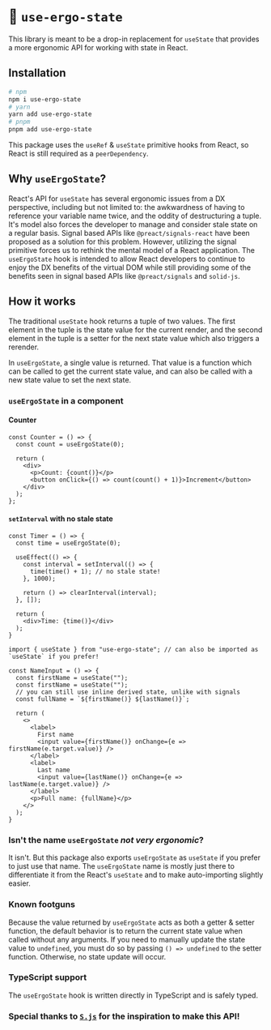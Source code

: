 # 🛌 `use-ergo-state`

This library is meant to be a drop-in replacement for `useState` that provides a more ergonomic API for working with state in React.

## Installation

```sh
# npm
npm i use-ergo-state
# yarn
yarn add use-ergo-state
# pnpm
pnpm add use-ergo-state
```

This package uses the `useRef` & `useState` primitive hooks from React, so React is still required as a `peerDependency`.

## Why `useErgoState`?

React's API for `useState` has several ergonomic issues from a DX perspective, including but not limited to: the awkwardness of having to reference your variable name twice, and the oddity of destructuring a tuple. It's model also forces the developer to manage and consider stale state on a regular basis. Signal based APIs like `@preact/signals-react` have been proposed as a solution for this problem. However, utilizing the signal primitive forces us to rethink the mental model of a React application. The `useErgoState` hook is intended to allow React developers to continue to enjoy the DX benefits of the virtual DOM while still providing some of the benefits seen in signal based APIs like `@preact/signals` and `solid-js`.

## How it works

The traditional `useState` hook returns a tuple of two values. The first element in the tuple is the state value for the current render, and the second element in the tuple is a setter for the next state value which also triggers a rerender.

In `useErgoState`, a single value is returned. That value is a function which can be called to get the current state value, and can also be called with a new state value to set the next state.

### `useErgoState` in a component

#### Counter

```tsx
const Counter = () => {
  const count = useErgoState(0);

  return (
    <div>
      <p>Count: {count()}</p>
      <button onClick={() => count(count() + 1)}>Increment</button>
    </div>
  );
};
```

#### `setInterval` with no stale state

```tsx
const Timer = () => {
  const time = useErgoState(0);

  useEffect(() => {
    const interval = setInterval(() => {
      time(time() + 1); // no stale state!
    }, 1000);

    return () => clearInterval(interval);
  }, []);

  return (
    <div>Time: {time()}</div>
  );
}
```

```tsx
import { useState } from "use-ergo-state"; // can also be imported as `useState` if you prefer!

const NameInput = () => {
  const firstName = useState("");
  const firstName = useState("");
  // you can still use inline derived state, unlike with signals
  const fullName = `${firstName()} ${lastName()}`;

  return (
    <>
      <label>
        First name
        <input value={firstName()} onChange={e => firstName(e.target.value)} />
      </label>
      <label>
        Last name
        <input value={lastName()} onChange={e => lastName(e.target.value)} />
      </label>
      <p>Full name: {fullName}</p>
    </>
  );
}
```

### Isn't the name `useErgoState` _not very ergonomic_?

It isn't. But this package also exports `useErgoState` as `useState` if you prefer to just use that name. The `useErgoState` name is mostly just there to differentiate it from the React's `useState` and to make auto-importing slightly easier.

### Known footguns

Because the value returned by `useErgoState` acts as both a getter & setter function, the default behavior is to return the current state value when called without any arguments. If you need to manually update the state value to `undefined`, you must do so by passing `() => undefined` to the setter function. Otherwise, no state update will occur.

### TypeScript support

The `useErgoState` hook is written directly in TypeScript and is safely typed.

### Special thanks to [`S.js`](https://github.com/adamhaile/S) for the inspiration to make this API!
